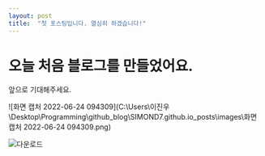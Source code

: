 ```yaml
---
layout: post
title:  "첫 포스팅입니다. 열심히 하겠습니다!"
---
```


# 오늘 처음 블로그를 만들었어요.

앞으로 기대해주세요.

![화면 캡처 2022-06-24 094309](C:\Users\이진우\Desktop\Programming\github_blog\SIMOND7.github.io\_posts\images\화면 캡처 2022-06-24 094309.png)

![다운로드](../images/2022-06-23-first/다운로드.jpeg)
